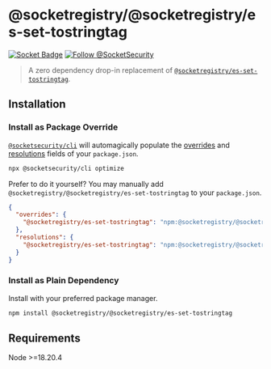 # @socketregistry/@socketregistry/es-set-tostringtag

[![Socket Badge](https://socket.dev/api/badge/npm/package/@socketregistry/@socketregistry/es-set-tostringtag)](https://socket.dev/npm/package/@socketregistry/@socketregistry/es-set-tostringtag)
[![Follow @SocketSecurity](https://img.shields.io/twitter/follow/SocketSecurity?style=social)](https://twitter.com/SocketSecurity)

> A zero dependency drop-in replacement of
> [`@socketregistry/es-set-tostringtag`](https://www.npmjs.com/package/@socketregistry/es-set-tostringtag).

## Installation

### Install as Package Override

[`@socketsecurity/cli`](https://www.npmjs.com/package/@socketsecurity/cli) will
automagically populate the
[overrides](https://docs.npmjs.com/cli/v9/configuring-npm/package-json#overrides)
and [resolutions](https://yarnpkg.com/configuration/manifest#resolutions) fields
of your `package.json`.

```sh
npx @socketsecurity/cli optimize
```

Prefer to do it yourself? You may manually add
`@socketregistry/@socketregistry/es-set-tostringtag` to your `package.json`.

```json
{
  "overrides": {
    "@socketregistry/es-set-tostringtag": "npm:@socketregistry/@socketregistry/es-set-tostringtag@^1"
  },
  "resolutions": {
    "@socketregistry/es-set-tostringtag": "npm:@socketregistry/@socketregistry/es-set-tostringtag@^1"
  }
}
```

### Install as Plain Dependency

Install with your preferred package manager.

```sh
npm install @socketregistry/@socketregistry/es-set-tostringtag
```

## Requirements

Node &gt;=18.20.4
